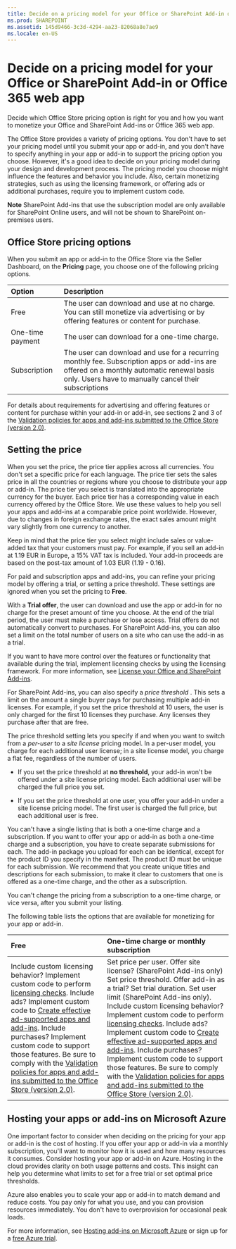 ```yaml
---
title: Decide on a pricing model for your Office or SharePoint Add-in or Office 365 web app
ms.prod: SHAREPOINT
ms.assetid: 145d9466-3c3d-4294-aa23-82068a8e7ae9
ms.locale: en-US
---
```



# Decide on a pricing model for your Office or SharePoint Add-in or Office 365 web app
Decide which Office Store pricing option is right for you and how you want to monetize your Office and SharePoint Add-ins or Office 365 web app.
 

The Office Store provides a variety of pricing options. You don't have to set your pricing model until you submit your app or add-in, and you don't have to specify anything in your app or add-in to support the pricing option you choose. However, it's a good idea to decide on your pricing model during your design and development process. The pricing model you choose might influence the features and behavior you include. Also, certain monetizing strategies, such as using the licensing framework, or offering ads or additional purchases, require you to implement custom code.
 


 **Note**  SharePoint Add-ins that use the subscription model are only available for SharePoint Online users, and will not be shown to SharePoint on-premises users.
 


## Office Store pricing options

When you submit an app or add-in to the Office Store via the Seller Dashboard, on the  **Pricing** page, you choose one of the following pricing options.
 

 


|**Option**|**Description**|
|:-----|:-----|
|Free|The user can download and use at no charge. You can still monetize via advertising or by offering features or content for purchase.|
|One-time payment|The user can download for a one-time charge.|
|Subscription|The user can download and use for a recurring monthly fee. Subscription apps or add-ins are offered on a monthly automatic renewal basis only. Users have to manually cancel their subscriptions|
For details about requirements for advertising and offering features or content for purchase within your add-in or add-in, see sections 2 and 3 of the  [Validation policies for apps and add-ins submitted to the Office Store (version 2.0)](validation-policies-for-apps-and-add-ins-submitted-to-the-office-store-version-2.0.md).
 

 

## Setting the price

When you set the price, the price tier applies across all currencies. You don't set a specific price for each language. The price tier sets the sales price in all the countries or regions where you choose to distribute your app or add-in. The price tier you select is translated into the appropriate currency for the buyer. Each price tier has a corresponding value in each currency offered by the Office Store. We use these values to help you sell your apps and add-ins at a comparable price point worldwide. However, due to changes in foreign exchange rates, the exact sales amount might vary slightly from one currency to another.
 

 
Keep in mind that the price tier you select might include sales or value-added tax that your customers must pay. For example, if you sell an add-in at 1.19 EUR in Europe, a 15% VAT tax is included. Your add-in proceeds are based on the post-tax amount of 1.03 EUR (1.19 - 0.16).
 

 
For paid and subscription apps and add-ins, you can refine your pricing model by offering a trial, or setting a price threshold. These settings are ignored when you set the pricing to  **Free**.
 

 

 

 
With a  **Trial offer**, the user can download and use the app or add-in for no charge for the preset amount of time you choose. At the end of the trial period, the user must make a purchase or lose access. Trial offers do not automatically convert to purchases. For SharePoint Add-ins, you can also set a limit on the total number of users on a site who can use the add-in as a trial.
 

 
If you want to have more control over the features or functionality that available during the trial, implement licensing checks by using the licensing framework. For more information, see  [License your Office and SharePoint Add-ins](license-your-office-and-sharepoint-add-ins.md).
 

 
For SharePoint Add-ins, you can also specify a  *price threshold*  . This sets a limit on the amount a single buyer pays for purchasing multiple add-in licenses. For example, if you set the price threshold at 10 users, the user is only charged for the first 10 licenses they purchase. Any licenses they purchase after that are free.
 

 
The price threshold setting lets you specify if and when you want to switch from a  *per-user*  to a *site license*  pricing model. In a per-user model, you charge for each additional user license; in a site license model, you charge a flat fee, regardless of the number of users.
 

 

- If you set the price threshold at  **no threshold**, your add-in won't be offered under a site license pricing model. Each additional user will be charged the full price you set. 
    
 
- If you set the price threshold at one user, you offer your add-in under a site license pricing model. The first user is charged the full price, but each additional user is free.
    
 
You can't have a single listing that is both a one-time charge and a subscription. If you want to offer your app or add-in as both a one-time charge and a subscription, you have to create separate submissions for each. The add-in package you upload for each can be identical, except for the product ID you specify in the manifest. The product ID must be unique for each submission. We recommend that you create unique titles and descriptions for each submission, to make it clear to customers that one is offered as a one-time charge, and the other as a subscription.
 

 
You can't change the pricing from a subscription to a one-time charge, or vice versa, after you submit your listing. 
 

 
The following table lists the options that are available for monetizing for your app or add-in.
 

 


|**Free**|**One-time charge or monthly subscription**|
|:-----|:-----|
| Include custom licensing behavior? Implement custom code to perform [licensing checks](http://msdn.microsoft.com/en-us/library/office/apps/jj163257.aspx).  Include ads? Implement custom code to [Create effective ad-supported apps and add-ins](create-effective-office-store-apps-and-add-ins.md#bk_ads).  Include purchases? Implement custom code to support those features. Be sure to comply with the [Validation policies for apps and add-ins submitted to the Office Store (version 2.0)](validation-policies-for-apps-and-add-ins-submitted-to-the-office-store-version-2.0.md). | Set price per user. Offer site license? (SharePoint Add-ins only) Set price threshold. Offer add-in as a trial? Set trial duration. Set user limit (SharePoint Add-ins only). Include custom licensing behavior? Implement custom code to perform [licensing checks](http://msdn.microsoft.com/en-us/library/office/apps/jj163257.aspx).  Include ads? Implement custom code to [Create effective ad-supported apps and add-ins](create-effective-office-store-apps-and-add-ins.md#bk_ads).  Include purchases? Implement custom code to support those features. Be sure to comply with the [Validation policies for apps and add-ins submitted to the Office Store (version 2.0)](validation-policies-for-apps-and-add-ins-submitted-to-the-office-store-version-2.0.md). |

## Hosting your apps or add-ins on Microsoft Azure

One important factor to consider when deciding on the pricing for your app or add-in is the cost of hosting. If you offer your app or add-in via a monthly subscription, you'll want to monitor how it is used and how many resources it consumes. Consider hosting your app or add-in on Azure. Hosting in the cloud provides clarity on both usage patterns and costs. This insight can help you determine what limits to set for a free trial or set optimal price thresholds.
 

 
Azure also enables you to scale your app or add-in to match demand and reduce costs. You pay only for what you use, and you can provision resources immediately. You don't have to overprovision for occasional peak loads. 
 

 
For more information, see  [Hosting add-ins on Microsoft Azure](http://www.windowsazure.com/en-us/overview/application-hosting/) or sign up for a [free Azure trial](http://www.windowsazure.com/en-us/pricing/free-trial/).
 

 

